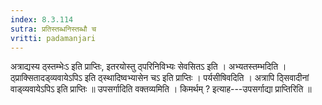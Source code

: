 ```yaml
---
index: 8.3.114
sutra: प्रतिस्तब्धनिस्तब्धौ च
vritti: padamanjari
---
```


 अत्राद्यस्य ठ्स्तम्भेःऽ इति प्राप्तिः, इतरयोस्तु ठ्परिनिविभ्यः सेवसितऽ इति । अभ्यतस्तम्भदिति । ठ्प्राक्सितादड्व्यवायेऽपिऽ इति ठ्स्थादिष्वभ्यासेन चऽ इति प्राप्तिः । पर्यसीषिवदिति । अत्रापि ठ्सिवादीनां वाड्व्यवायेऽपिऽ इति प्राप्तिः ॥ उपसर्गादिति वक्तव्यमिति । किमर्थम् ? इत्याह---उपसर्गाद्या प्राप्तिरिति ॥